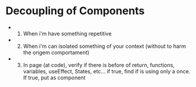 
# Decoupling of Components

- 1. When i'm have something repetitive
- 2. When i'm can isolated something of your context (without to harm the origem comportament)
- 3. In page (at code), verify if there is before of return, functions, variables, useEffect, States, etc... if true, find if is using only a once. If true, put as
component
